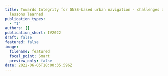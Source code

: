 ```yaml
---
title: Towards Integrity for GNSS-based urban navigation - challenges and
  lessons learned
publication_types:
  - "1"
authors: []
publication_short: IV2022
draft: false
featured: false
image:
  filename: featured
  focal_point: Smart
  preview_only: false
date: 2022-06-05T18:00:35.596Z
---
```

